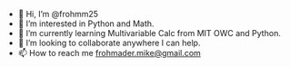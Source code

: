 - 👋 Hi, I’m @frohmm25
- 👀 I’m interested in Python and Math.
- 🌱 I’m currently learning Multivariable Calc from MIT OWC and Python.
- 💞️ I’m looking to collaborate anywhere I can help. 
- 📫 How to reach me frohmader.mike@gmail.com

<!---
frohmm25/frohmm25 is a ✨ special ✨ repository because its `README.md` (this file) appears on your GitHub profile.
You can click the Preview link to take a look at your changes.
--->
